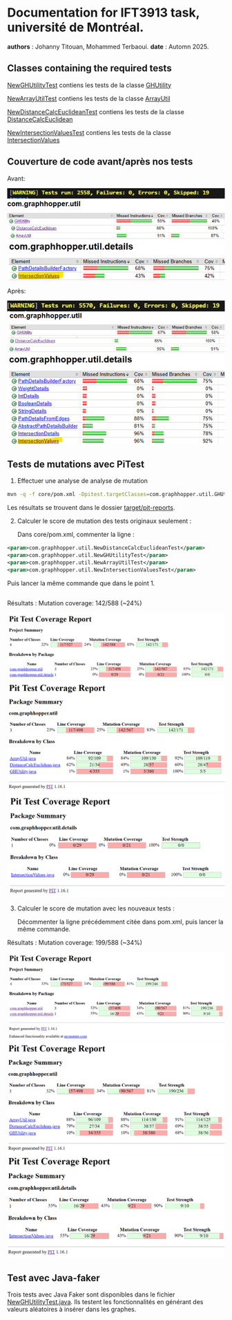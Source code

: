 # Documentation for IFT3913 task, université de Montréal.

**authors** : Johanny Titouan, Mohammed Terbaoui.
**date** : Automn 2025.

## Classes containing the required tests

[NewGHUtilityTest](core/src/test/java/com/graphhopper/util/NewGHUtilityTest.java) contiens les tests de la classe
[GHUtility](core/src/main/java/com/graphhopper/util/GHUtility.java)

[NewArrayUtilTest](core/src/test/java/com/graphhopper/util/NewArrayUtilTest.java) contiens les tests de la classe
[ArrayUtil](core/src/main/java/com/graphhopper/util/ArrayUtil.java)

[NewDistanceCalcEuclideanTest](core/src/test/java/com/graphhopper/util/NewDistanceCalcEuclideanTest.java) contiens les tests de la classe
[DistanceCalcEuclidean](core/src/main/java/com/graphhopper/util/DistanceCalcEuclidean.java)

[NewIntersectionValuesTest](core/src/test/java/com/graphhopper/util/NewIntersectionValuesTest.java) contiens les tests de la classe
[IntersectionValues](core/src/main/java/com/graphhopper/util/details/IntersectionValues.java)

## Couverture de code avant/après nos tests

Avant:

![1](screenshots/coverage1.png)
![2](screenshots/coverage2.png)
![3](screenshots/coverage3.png)
![4](screenshots/coverage4.png)
![5](screenshots/coverage5.png)

Après:

![6](screenshots/coverage6.png)
![7](screenshots/coverage7.png)
![8](screenshots/coverage8.png)
![9](screenshots/coverage9.png)
![10](screenshots/coverage10.png)

## Tests de mutations avec PiTest

1. Effectuer une analyse de analyse de mutation

```bash
mvn -q -f core/pom.xml -Dpitest.targetClasses=com.graphhopper.util.GHUtility,com.graphhopper.util.DistanceCalcEuclidean,com.graphhopper.util.details.IntersectionValues,com.graphhopper.util.ArrayUtil org.pitest:pitest-maven:1.16.1:mutationCoverage
```

Les résultats se trouvent dans le dossier [target/pit-reports](core/target/pit-reports).

2. Calculer le score de mutation des tests originaux seulement :

   Dans core/pom.xml, commenter la ligne :

```xml
<param>com.graphhopper.util.NewDistanceCalcEuclideanTest</param>
<param>com.graphhopper.util.NewGHUtilityTest</param>
<param>com.graphhopper.util.NewArrayUtilTest</param>
<param>com.graphhopper.util.NewIntersectionValuesTest</param>
```

Puis lancer la même commande que dans le point 1.

##

Résultats :
Mutation coverage: 142/588 (~24%)

![1](screenshots/pitest-pre-1.png)
![2](screenshots/pitest-pre-2.png)
![3](screenshots/pitest-pre-3.png)

3. Calculer le score de mutation avec les nouveaux tests :

   Décommenter la ligne précédemment citée dans pom.xml, puis lancer la même commande.

Résultats :
Mutation coverage: 199/588 (~34%)

![1](screenshots/pitest-1.png)
![2](screenshots/pitest-2.png)
![3](screenshots/pitest-3.png)

## Test avec Java-faker

Trois tests avec Java Faker sont disponibles dans le fichier [NewGHUtilityTest.java](core/src/test/java/com/graphhopper/util/NewGHUtilityTest.java).
Ils testent les fonctionnalités en générant des valeurs aléatoires à insérer dans les graphes.
